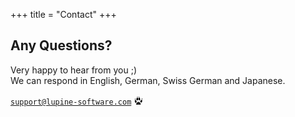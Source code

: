 +++
title = "Contact"
+++

## Any Questions?

Very happy to hear from you ;)  
We can respond in English, German, Swiss German and Japanese.

<code>support@lupine-software.com</code> <svg class="tiny icon" style="margin-top: 2px;" viewBox="0 0 8 8" width="14" height="14" role="img" aria-label="[title]"><path d="M4.34,5.47h0a1.06,1.06,0,0,0-.7.27A3.87,3.87,0,0,0,2.44,7.19c-.31.72.32,1.64.88,1.55a8.24,8.24,0,0,1,1.09-.1H4.35Z"/><path d="M6.36,7.18A3.87,3.87,0,0,0,5.12,5.74a1.06,1.06,0,0,0-.71-.26H4.34V8.64h.05a8.24,8.24,0,0,1,1.09.09C6.06,8.82,6.67,7.9,6.36,7.18Z"/><path d="M7.17,6l.09,0c.36-.32.42-.36.53-1S8,3.86,7.55,3.71s-.71,0-1,.46-.43.43-.45.77a1.17,1.17,0,0,0,.4,1A1,1,0,0,0,7.17,6Z"/><path d="M7.45,2.07c.42.45.52.82.45,1s-.36.38-.5.28-.16-.26,0-.45S7.45,2.07,7.45,2.07Z"/><path d="M1.62,6.2l-.08-.05c-.33-.35-.39-.4-.43-1.08S1,4,1.44,3.87s.71.08.94.55.39.47.38.81a1.17,1.17,0,0,1-.49,1A1,1,0,0,1,1.62,6.2Z"/><path d="M1.69,2.25c-.46.41-.59.77-.54,1s.33.41.47.33.18-.25.06-.44S1.69,2.25,1.69,2.25Z"/><path d="M5.83,3.79a.2.2,0,0,0,.06-.08,1.21,1.21,0,0,0,0-1.17c-.24-.67-.55-1.27-.91-1s-.53.38-.52.92-.12.7,0,1A1,1,0,0,0,5.22,4,1,1,0,0,0,5.83,3.79Z"/><path d="M4.88.25c.35.4.44.73.38.93s-.29.34-.4.25a.27.27,0,0,1,0-.4A2,2,0,0,0,4.88.25Z"/><path d="M2.69,3.85a.2.2,0,0,1-.06-.08,1.21,1.21,0,0,1,0-1.17c.23-.67.53-1.28.89-1s.54.37.54.91.13.7,0,1a1,1,0,0,1-.77.6A1,1,0,0,1,2.69,3.85Z"/><path d="M3.59.3c-.35.41-.43.74-.37.93s.3.33.41.24a.27.27,0,0,0,0-.4A2,2,0,0,1,3.59.3Z"/></svg>
